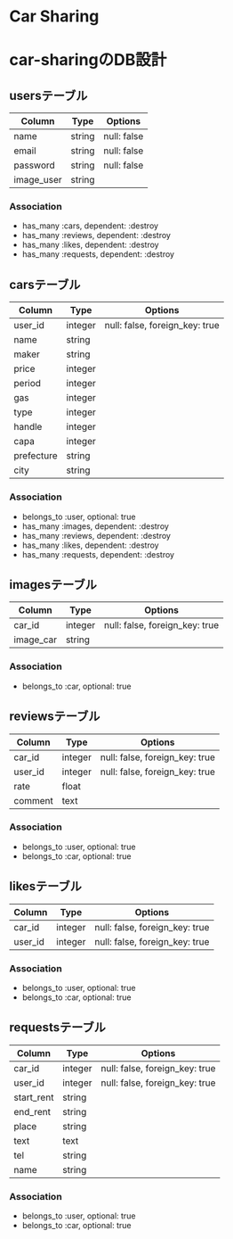 # Car Sharing

# car-sharingのDB設計

## usersテーブル
|Column|Type|Options|
|------|----|-------|
|name|string|null: false|
|email|string|null: false|
|password|string|null: false|
|image_user|string||
### Association
- has_many :cars, dependent: :destroy
- has_many :reviews, dependent: :destroy
- has_many :likes, dependent: :destroy
- has_many :requests, dependent: :destroy

## carsテーブル
|Column|Type|Options|
|------|----|-------|
|user_id|integer|null: false, foreign_key: true|
|name|string||
|maker|string||
|price|integer||
|period|integer||
|gas|integer||
|type|integer||
|handle|integer||
|capa|integer||
|prefecture|string||
|city|string||
### Association
- belongs_to :user, optional: true
- has_many :images, dependent: :destroy
- has_many :reviews, dependent: :destroy
- has_many :likes, dependent: :destroy
- has_many :requests, dependent: :destroy

## imagesテーブル
|Column|Type|Options|
|------|----|-------|
|car_id|integer|null: false, foreign_key: true|
|image_car|string||
### Association
- belongs_to :car, optional: true

## reviewsテーブル
|Column|Type|Options|
|------|----|-------|
|car_id|integer|null: false, foreign_key: true|
|user_id|integer|null: false, foreign_key: true|
|rate|float||
|comment|text||
### Association
- belongs_to :user, optional: true
- belongs_to :car, optional: true

## likesテーブル
|Column|Type|Options|
|------|----|-------|
|car_id|integer|null: false, foreign_key: true|
|user_id|integer|null: false, foreign_key: true|
### Association
- belongs_to :user, optional: true
- belongs_to :car, optional: true

## requestsテーブル
|Column|Type|Options|
|------|----|-------|
|car_id|integer|null: false, foreign_key: true|
|user_id|integer|null: false, foreign_key: true|
|start_rent|string||
|end_rent|string||
|place|string||
|text|text||
|tel|string||
|name|string||
### Association
- belongs_to :user, optional: true
- belongs_to :car, optional: true